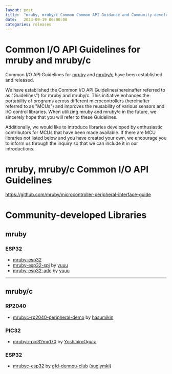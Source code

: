 ```yaml
---
layout: post
title:  "mruby, mruby/c Common Common API Guidance and Community-developed Libraries released"
date:   2023-09-19 00:00:00
categories: releases
---
```


# Common I/O API Guidelines for mruby and mruby/c

Common I/O API Guidelines for [mruby](https://github.com/mruby/mruby) and [mruby/c](https://github.com/mrubyc/mrubyc) have been established and released.

We have established the Common I/O API Guidelines(hereinafter referred to as "Guidelines") for mruby and mruby/c. This initiative enhances the portability of programs across different microcontrollers (hereinafter referred to as "MCUs") and improves the reusability of various sensors and I/O control libraries. When utilizing mruby and mruby/c in the future, we sincerely hope that you will refer to these Guidelines.

Additionally, we would like to introduce libraries developed by enthusiastic contributors for MCUs that have been made available. If there are MCU libraries not listed below and you have created your own, we encourage you to inform us through the inquiry so that we can include it in our introductions.

# mruby, mruby/c Common I/O API Guidelines

https://github.com/mruby/microcontroller-peripheral-interface-guide

# Community-developed Libraries

## mruby

### ESP32

- [mruby-esp32](https://github.com/mruby-esp32/mruby-esp32)
- [mruby-esp32-spi](https://github.com/mruby-esp32/mruby-esp32-spi) by [yuuu](https://github.com/yuuu)
- [mruby-esp32-adc](https://github.com/mruby-esp32/mruby-esp32-adc) by [yuuu](https://github.com/yuuu)

---

## mruby/c

### RP2040

- [mrubyc-rp2040-peripheral-demo](https://github.com/picoruby/rp2040-peripheral-demo) by [hasumikin](https://github.com/hasumikin)

### PIC32

- [mrubyc-pic32mx170](https://github.com/YoshihiroOgura/pic32mx170_mrubyc) by [YoshihiroOgura](https://github.com/YoshihiroOgura)

### ESP32

- [mrubyc-esp32](https://github.com/gfd-dennou-club/mrubyc-esp32) by [gfd-dennou-club](https://github.com/gfd-dennou-club) ([sugiymki](https://github.com/sugiymki))
